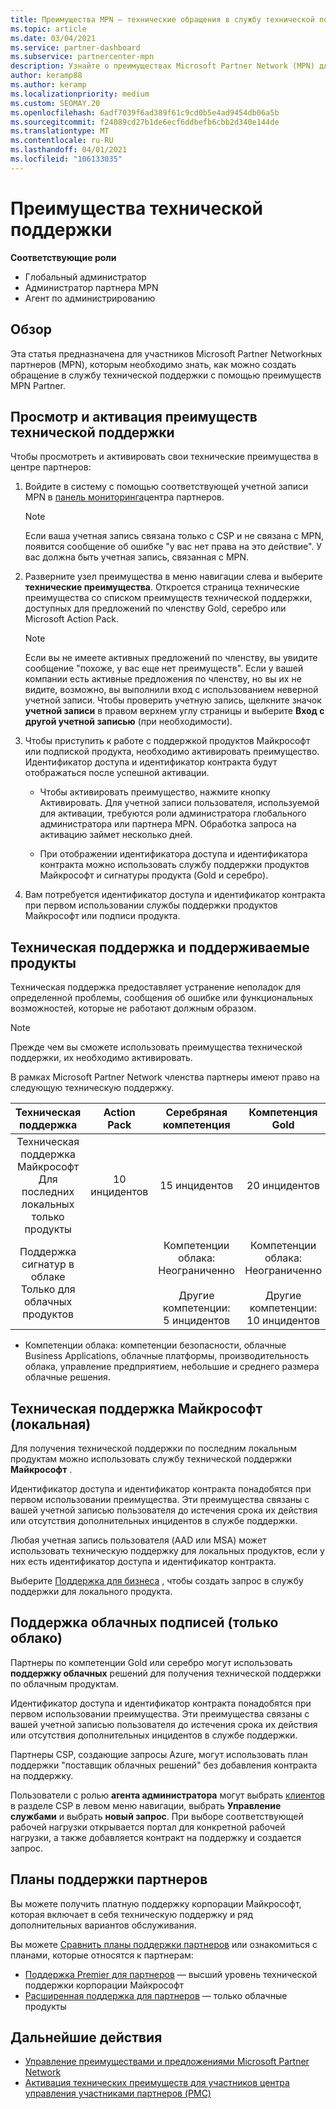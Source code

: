 ```yaml
---
title: Преимущества MPN — технические обращения в службу технической поддержки
ms.topic: article
ms.date: 03/04/2021
ms.service: partner-dashboard
ms.subservice: partnercenter-mpn
description: Узнайте о преимуществах Microsoft Partner Network (MPN) для обращения в службу технической поддержки
author: keramp88
ms.author: keramp
ms.localizationpriority: medium
ms.custom: SEOMAY.20
ms.openlocfilehash: 6adf7039f6ad389f61c9cd0b5e4ad9454db06a5b
ms.sourcegitcommit: f24089cd27b1de6ecf6ddbefb6cbb2d340e144de
ms.translationtype: MT
ms.contentlocale: ru-RU
ms.lasthandoff: 04/01/2021
ms.locfileid: "106133035"
---
```

# <a name="technical-support-benefits"></a>Преимущества технической поддержки

**Соответствующие роли**

- Глобальный администратор
- Администратор партнера MPN
- Агент по администрированию

## <a name="overview"></a>Обзор

Эта статья предназначена для участников Microsoft Partner Networkных партнеров (MPN), которым необходимо знать, как можно создать обращение в службу технической поддержки с помощью преимуществ MPN Partner.

## <a name="view-and-activate-your-technical-support-benefits"></a>Просмотр и активация преимуществ технической поддержки 

Чтобы просмотреть и активировать свои технические преимущества в центре партнеров:

1. Войдите в систему с помощью соответствующей учетной записи MPN в [панель мониторинга](https://partner.microsoft.com/dashboard)центра партнеров. 
    > [!NOTE]
    > Если ваша учетная запись связана только с CSP и не связана с MPN, появится сообщение об ошибке "у вас нет права на это действие". У вас должна быть учетная запись, связанная с MPN.

2. Разверните узел преимущества в меню навигации слева и выберите **технические преимущества**. Откроется страница технические преимущества со списком преимуществ технической поддержки, доступных для предложений по членству Gold, серебро или Microsoft Action Pack. 

    > [!NOTE]
    >Если вы не имеете активных предложений по членству, вы увидите сообщение "похоже, у вас еще нет преимуществ". Если у вашей компании есть активные предложения по членству, но вы их не видите, возможно, вы выполнили вход с использованием неверной учетной записи. Чтобы проверить учетную запись, щелкните значок **учетной записи** в правом верхнем углу страницы и выберите **Вход с другой учетной записью** (при необходимости).

3. Чтобы приступить к работе с поддержкой продуктов Майкрософт или подпиской продукта, необходимо активировать преимущество. Идентификатор доступа и идентификатор контракта будут отображаться после успешной активации. 

    -   Чтобы активировать преимущество, нажмите кнопку Активировать. Для учетной записи пользователя, используемой для активации, требуются роли администратора глобального администратора или партнера MPN. Обработка запроса на активацию займет несколько дней. 

    - При отображении идентификатора доступа и идентификатора контракта можно использовать службу поддержки продуктов Майкрософт и сигнатуры продукта (Gold и серебро). 

 4. Вам потребуется идентификатор доступа и идентификатор контракта при первом использовании службы поддержки продуктов Майкрософт или подписи продукта.  

## <a name="technical-support-entitlement-and-supported-products"></a>Техническая поддержка и поддерживаемые продукты

Техническая поддержка предоставляет устранение неполадок для определенной проблемы, сообщения об ошибке или функциональных возможностей, которые не работают должным образом.

> [!NOTE]
> Прежде чем вы сможете использовать преимущества технической поддержки, их необходимо активировать. 

В рамках Microsoft Partner Network членства партнеры имеют право на следующую техническую поддержку.


| Техническая поддержка |  Action Pack | Серебряная компетенция | Компетенция Gold |
|:---:|:---:|:---:|:---:|
| Техническая поддержка Майкрософт<br>Для последних локальных <br>только продукты | 10 инцидентов | 15 инцидентов  | 20 инцидентов |
| Поддержка сигнатур в облаке<br>Только для облачных продуктов |  | Компетенции облака:<br>Неограниченно<br><br>Другие компетенции:<br>5 инцидентов  | Компетенции облака:<br>Неограниченно<br>          <br>Другие компетенции:<br>10 инцидентов  |

* Компетенции облака: компетенции безопасности, облачные Business Applications, облачные платформы, производительность облака, управление предприятием, небольшие и среднего размера облачные решения.

## <a name="microsoft-product-support-on-premises"></a>Техническая поддержка Майкрософт (локальная)

Для получения технической поддержки по последним локальным продуктам можно использовать службу технической поддержки  **Майкрософт** . 

Идентификатор доступа и идентификатор контракта понадобятся при первом использовании преимущества. Эти преимущества связаны с вашей учетной записью пользователя до истечения срока их действия или отсутствия дополнительных инцидентов в службе поддержки.

Любая учетная запись пользователя (AAD или MSA) может использовать техническую поддержку для локальных продуктов, если у них есть идентификатор доступа и идентификатор контракта.

Выберите [Поддержка для бизнеса](https://support.serviceshub.microsoft.com/supportforbusiness/create) , чтобы создать запрос в службу поддержки для локального продукта.

## <a name="signature-cloud-support-cloud-only"></a>Поддержка облачных подписей (только облако)

Партнеры по компетенции Gold или серебро могут использовать **поддержку облачных** решений для получения технической поддержки по облачным продуктам. 

Идентификатор доступа и идентификатор контракта понадобятся при первом использовании преимущества. Эти преимущества связаны с вашей учетной записью пользователя до истечения срока их действия или отсутствия дополнительных инцидентов в службе поддержки.

Партнеры CSP, создающие запросы Azure, могут использовать план поддержки "поставщик облачных решений" без добавления контракта на поддержку.

Пользователи с ролью **агента администратора** могут выбрать [клиентов](https://partner.microsoft.com/commerce/customers/list) в разделе CSP в левом меню навигации, выбрать **Управление службами** и выбрать **новый запрос**.  При выборе соответствующей рабочей нагрузки открывается портал для конкретной рабочей нагрузки, а также добавляется контракт на поддержку и создается запрос.

## <a name="partner-support-plans"></a>Планы поддержки партнеров

Вы можете получить платную поддержку корпорации Майкрософт, которая включает в себя техническую поддержку и ряд дополнительных вариантов обслуживания. 

Вы можете [Сравнить планы поддержки партнеров](https://partner.microsoft.com/support/partnersupport) или ознакомиться с планами, которые относятся к партнерам:

- [Поддержка Premier для партнеров](https://partner.microsoft.com/support/microsoft-services-premier-support) — высший уровень технической поддержки корпорации Майкрософт
- [Расширенная поддержка для партнеров](https://partner.microsoft.com/support/advanced-cloud-support) — только облачные продукты


## <a name="next-steps"></a>Дальнейшие действия

- [Управление преимуществами и предложениями Microsoft Partner Network](manage-your-partner-network-benefits.md)
- [Активация технических преимуществ для участников центра управления участниками партнеров (PMC)](partner-membership-center-tech-benefits-activate.md)
